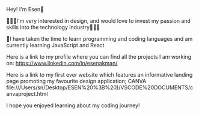 Hey! I'm Esen👋

👩🏻‍🎨I'm very interested in design, and would love to invest my passion and skills into the technology industry👩🏻‍💻

🔐I have taken the time to learn programming and coding languages and am currently learning JavaScript and React

Here is a link to my profile where you can find all the projects I am working on: https://www.linkedin.com/in/esenakman/

Here is a link to my first ever website which features an informative landing page promoting my favourite design application; CANVA file:///Users/sn/Desktop/ESEN%20%3B%20)/VSCODE%20DOCUMENTS/canvaproject.html

I hope you enjoyed learning about my coding journey!
